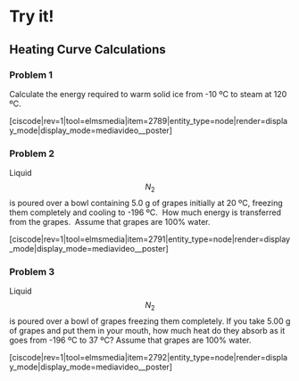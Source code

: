# Try it!

## Heating Curve Calculations


### Problem 1
Calculate the energy required to warm solid ice from -10 ºC to steam at 120 ºC.


[ciscode|rev=1|tool=elmsmedia|item=2789|entity_type=node|render=display_mode|display_mode=mediavideo__poster]

### Problem 2

Liquid $$N_2$$ is poured over a bowl containing 5.0 g of grapes initially at 20 ºC, freezing them completely and cooling to -196 ºC.  How much energy is transferred from the grapes.  Assume that grapes are 100% water.

[ciscode|rev=1|tool=elmsmedia|item=2791|entity_type=node|render=display_mode|display_mode=mediavideo__poster]


### Problem 3
Liquid $$N_2$$ is poured over a bowl of grapes freezing them completely. If you take 5.00 g of grapes and put them in your mouth, how much heat do they absorb as it goes from -196 ºC to 37 ºC? Assume that grapes are 100% water.

[ciscode|rev=1|tool=elmsmedia|item=2792|entity_type=node|render=display_mode|display_mode=mediavideo__poster]

